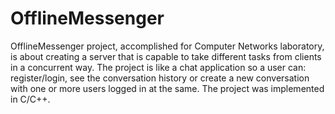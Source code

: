 # OfflineMessenger
OfflineMessenger project, accomplished for Computer Networks laboratory, is about creating a server that is capable to take different tasks from clients in a concurrent way. The project is like a chat application so a user can: register/login, see the conversation history or create a new conversation with one or more users logged in at the same. The project was implemented in C/C++.
